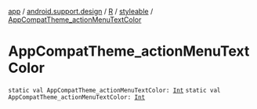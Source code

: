 [app](../../../index.md) / [android.support.design](../../index.md) / [R](../index.md) / [styleable](index.md) / [AppCompatTheme_actionMenuTextColor](.)

# AppCompatTheme_actionMenuTextColor

`static val AppCompatTheme_actionMenuTextColor: `[`Int`](https://kotlinlang.org/api/latest/jvm/stdlib/kotlin/-int/index.html)
`static val AppCompatTheme_actionMenuTextColor: `[`Int`](https://kotlinlang.org/api/latest/jvm/stdlib/kotlin/-int/index.html)